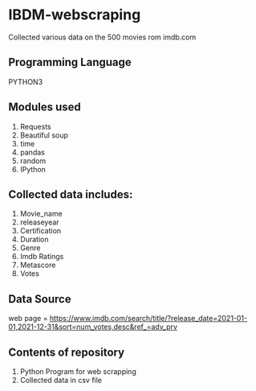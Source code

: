 # IBDM-webscraping
Collected various data on the 500 movies rom imdb.com

## Programming Language 
PYTHON3

## Modules used
1. Requests
2. Beautiful soup
3. time
4. pandas
5. random
6. IPython

## Collected data includes:
1. Movie_name
2. releaseyear
3. Certification
4. Duration
5. Genre
6. Imdb Ratings
7. Metascore
8. Votes

## Data Source
web page = https://www.imdb.com/search/title/?release_date=2021-01-01,2021-12-31&sort=num_votes,desc&ref_=adv_prv

## Contents of repository
1. Python Program for web scrapping 
2. Collected data in csv file
